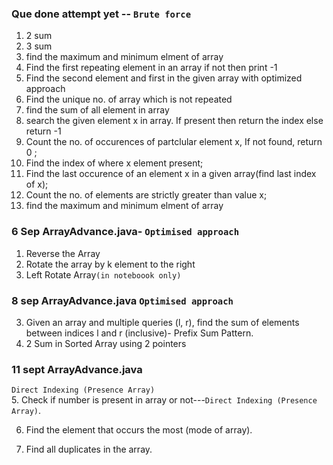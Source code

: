 ### Que done attempt yet -- `Brute force`

1. 2 sum
2. 3 sum
3. find the maximum and minimum elment of array
4. Find the first repeating element in an array if not then print -1
5. Find the second element and first in the given array with optimized approach
6. Find the unique no. of array which is not repeated
7. find the sum of all element in array
8. search the given element x in array. If present then return the index else return -1
9. Count the no. of occurences of partclular element x, If not found, return 0 ;
10. Find the index of where x element present;
11. Find the last occurence of an element x in a given array(find last index of x);
12. Count the no. of elements are strictly greater than value x;
13. find the maximum and minimum elment of array

### 6 Sep ArrayAdvance.java- `Optimised approach`

1. Reverse the Array
2. Rotate the array by k element to the right
3. Left Rotate Array`(in noteboook only)`

### 8 sep ArrayAdvance.java `Optimised approach`

3. Given an array and multiple queries (l, r), find the sum of elements between indices l and r (inclusive)- Prefix Sum Pattern.
4. 2 Sum in Sorted Array using 2 pointers

### 11 sept ArrayAdvance.java

`Direct Indexing (Presence Array)`  
5. Check if number is present in array or not---`Direct Indexing (Presence Array)`.

6. Find the element that occurs the most (mode of array).

7. Find all duplicates in the array.
